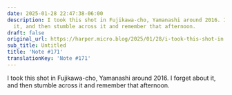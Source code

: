 ```yaml
---
date: 2025-01-28 22:47:38-06:00
description: I took this shot in Fujikawa-cho, Yamanashi around 2016. I forget about
  it, and then stumble across it and remember that afternoon.
draft: false
original_url: https://harper.micro.blog/2025/01/28/i-took-this-shot-in.html
sub_title: Untitled
title: 'Note #171'
translationKey: 'Note #171'
---
```


I took this shot in Fujikawa-cho, Yamanashi around 2016. I forget about it, and then stumble across it and remember that afternoon.